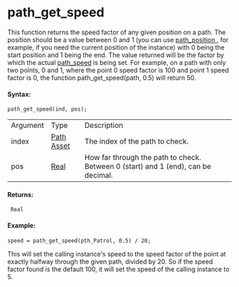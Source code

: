 # path_get_speed

This function returns the speed factor of any given position on a path.
The position should be a value between 0 and 1 (you can use [
path_position ](Path_Variables/path_position) , for example, if you
need the current position of the instance) with 0 being the start
position and 1 being the end. The value returned will be the factor by
which the actual [path_speed](Path_Variables/path_speed) is being
set. For example, on a path with only two points, 0 and 1, where the
point 0 speed factor is 100 and point 1 speed factor is 0, the function
path_get_speed(path, 0.5) will return 50.

#### Syntax:

``` gml
path_get_speed(ind, pos);
```

|          |                                                                         |                                                                                   |
|----------|-------------------------------------------------------------------------|-----------------------------------------------------------------------------------|
| Argument | Type                                                                    | Description                                                                       |
| index    |  [Path Asset](../../../../../The_Asset_Editors/Paths)               | The index of the path to check.                                                   |
| pos      |  [Real](../../../../../GameMaker_Language/GML_Overview/Data_Types)  | How far through the path to check. Between 0 (start) and 1 (end), can be decimal. |

#### Returns:

``` gml
 Real
```

#### Example:

``` gml
speed = path_get_speed(pth_Patrol, 0.5) / 20;
```

This will set the calling instance's speed to the speed factor of the
point at exactly halfway through the given path, divided by 20. So if
the speed factor found is the default 100, it will set the speed of the
calling instance to 5.
